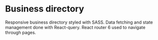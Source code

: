 # Business directory

Responsive business directory styled with SASS. Data fetching and state management done with React-query.
React router 6 used to navigate through pages.
